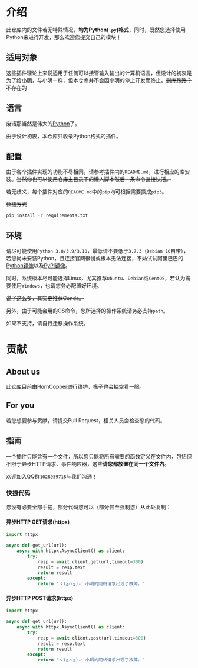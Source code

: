 # 介绍
此仓库内的文件若无特殊情况，**均为Python(`.py`)格式**，同时，既然您选择使用Python来进行开发，那么欢迎您提交自己的模块！

## 适用对象
这些插件理论上来说适用于任何可以接管输入输出的计算机语言，但设计的初衷是为了给[小明](https://github.com/Chuanwise/XiaoMingBot)，与小明一样，但本仓库并不会因小明的停止开发而终止。~~删库跑路？不存在的~~

## 语言
~~废话那当然是伟大的[Python][1]了。~~

由于设计初衷，本仓库只收录Python格式的插件。

[1]: https://www.python.org
## 配置
由于各个插件实现的功能不尽相同，请参考插件内的`README.md`，进行相应的库安装。~~当然你也可以使用仓库主目录下的懒人脚本然后一条命令直接快活。~~

若无歧义，每个插件对应的`README.md`中的`pip`均可根据需要换成`pip3`。

~~快捷方式~~
```bash
pip install -r requirements.txt
```
## 环境
请尽可能使用```Python 3.8/3.9/3.10```，最低请不要低于```3.7.3```（```Debian 10```自带），若您尚未安装Python，且连接官网很慢或根本无法连接，不妨试试阿里巴巴的[Python镜像](https://registry.npmmirror.com/binary.html?path=python/)以及[PyPI镜像](https://developer.aliyun.com/mirror/pypi)。

同时，系统版本尽可能选择Linux，尤其推荐```Ubuntu```、```Debian```或```CentOS```，若认为需要使用```Windows```，也请您务必配置好环境。

~~说了这么多，其实更推荐Conda。~~

另外，由于可能会用的OS命令，您所选择的操作系统请务必支持```path```。

如果不支持，请自行迁移操作系统。

# 贡献

## About us
此仓库目前由HornCopper进行维护，椽子也会抽空看一眼。

## For you
若您想要参与贡献，请提交Pull Request，相关人员会检查您的代码。

## 指南
一个插件只能含有一个文件，所以您只能将所有需要的函数定义在文件内，包括但不限于异步HTTP请求、事件响应器，这些**请您都放置在同一个文件内**。

欢迎加入QQ群`1028959718`与我们沟通！

### 快捷代码
您没有必要全部手搓，部分代码您可以（部分甚至强制您）从此处复制：

#### 异步HTTP GET请求(httpx)
```python
import httpx

async def get_url(url):
    async with httpx.AsyncClient() as client:
        try:
            resp = await client.get(url,timeout=300)
            result = resp.text
            return result
        except:
            return "ヾ(≧へ≦)〃 小明的网络请求出现了故障。"
```
#### 异步HTTP POST请求(httpx)
```python
import httpx

async def get_url(url):
    async with httpx.AsyncClient() as client:
        try:
            resp = await client.post(url,timeout=300)
            result = resp.text
            return result
        except:
            return "ヾ(≧へ≦)〃 小明的网络请求出现了故障。"
```
